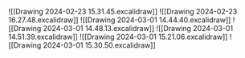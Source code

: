 
![[Drawing 2024-02-23 15.31.45.excalidraw]]
![[Drawing 2024-02-23 16.27.48.excalidraw]]
![[Drawing 2024-03-01 14.44.40.excalidraw]]
![[Drawing 2024-03-01 14.48.13.excalidraw]]
![[Drawing 2024-03-01 14.51.39.excalidraw]]
![[Drawing 2024-03-01 15.21.06.excalidraw]]
![[Drawing 2024-03-01 15.30.50.excalidraw]]